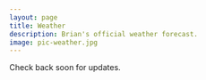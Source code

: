 ```yaml
---
layout: page
title: Weather
description: Brian's official weather forecast.
image: pic-weather.jpg
---
```


Check back soon for updates.
